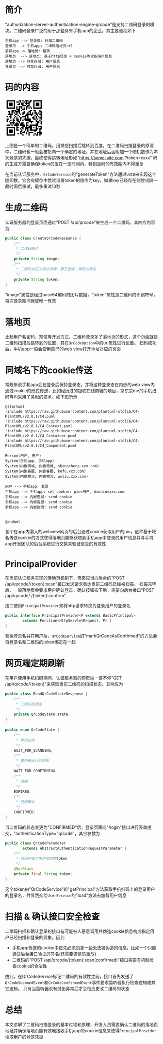 # 简介

"authorization-server-authentication-engine-qrcode"是支持二维码登录的模块。二维码登录广泛的用于那些具有手机app的企业，其主要流程如下

```plantuml
手机app --> 登录页: 扫描二维码
登录页 --> 手机app: 二维码落地页url
手机app -> 落地页: 跳转
落地页  --> 落地页: 基于http信息 + cookie等读取用户信息
落地页 --> 共享存储: 用户信息
登录页 --> 共享存储: 用户信息 

```

# 码的内容

![二维码](media/二维码.png)

上图是一个简单的二维码，用微信扫描后跳转到百度。在二维码扫描登录的原理中，二维码也一般会被指向一个确定的地址，并在地址后面附加一个随机数作为本次登录的凭据，最终使得跳转地址形如"https://some-site.com
?token=xxxx"
码的生成方需要确保token的值在一定时间内，特别是码的有效期内不得重复

在当前认证服务中，`QrCodeService`的"generateToken"方法通过`UUID`来实现这个随即数，它会向缓存中尝试设置token的值作为key，如果key已经存在则尝试隔一段时间后重试，最多重试10秒

# 生成二维码

认证服务器的登录页面通过"POST /api/qrcode"来生成一个二维码，其响应内容为

```java
public class CreateQrCodeResponse {
    /**
     * 二维码图片
     */
    private String image;
    /**
     * 二维码对应的请求令牌，用于查询二维码的状态
     */
    private String token;
}
```

"image"属性是经过base64编码的图片数据，"token"属性是二维码的识别符号，每次登录期间保证唯一有效

# 落地页

比起用户名密码，短信等开发方式，二维码登录多了落地页的形式，这个页面就是二维码扫描后跳转到的位置，其在`QrCodeOption`中的url属性进行设置。 扫码成功后，手机app一般会使用自己的web view打开地址对应的页面

# 同域名下的cookie传送

常规来说手机app会在登录后保持登录态，并将这种登录态在内嵌的web view内通过cookie的形式传送，比如经历过的银联在线商城的项目，京东京me的手机扫码等均采用了类似的技术。如下图所示

```plantuml
@startuml
!include https://raw.githubusercontent.com/plantuml-stdlib/C4-PlantUML/v2.0.1/C4.puml
!include https://raw.githubusercontent.com/plantuml-stdlib/C4-PlantUML/v2.0.1/C4_Context.puml
!include https://raw.githubusercontent.com/plantuml-stdlib/C4-PlantUML/v2.0.1/C4_Container.puml
!include https://raw.githubusercontent.com/plantuml-stdlib/C4-PlantUML/v2.0.1/C4_Component.puml

Person(用户, 用户)
System(手机app, 手机app)
System(内嵌商城, 内嵌商城, shangcheng.xxx.com)
System(内嵌客服, 内嵌客服, kefu.xxx.com)
System(内嵌物流, 内嵌物流, wuliu.xxx.com)

用户 --> 手机app: 登录
手机app --> 手机app: set cookie: pin=用户, domain=xxx.com
手机app --> 内嵌商城: send cookie
手机app --> 内嵌客服: send cookie
手机app --> 内嵌物流: send cookie


@enduml
```

各个在app内潜入的webview网页的后台通过cookie获取用户的pin，这种基于域名传送cookie的方式使得落地页能够获取到手机app中登录的用户信息并与手机app开发团队的后台系统进行交换来验证信息的有效性

# PrincipalProvider

在当前认证服务实现的落地页机制下，页面应当向后台的"POST /api/qrcode/{token}:scan"接口发送请求表达当前二维码已经被扫描。 扫描完毕后，一般落地页会要求用户确认登录，确认按钮按下后，需要向后台接口"POST
/api/qrcode/ /{token}:confirm"

接口使用`PrincipalProvider`来将http请求转换为登录用户的登录名

```java
public interface PrincipalProvider<P extends BasicPrincipal>
        extends Function<HttpServletRequest, P> {
}
```

获得登录名并在用户后，`QrCodeService`的"markQrCodeAsConfirmed"的方法会将登录名和二维码的token绑定在一起

# 网页端定期刷新

在用户使用手机扫码期间，认证服务器的网页端一直不停"GET /api/qrcode/{token}"来获取当前二维码的扫描状态，其响应为

```java
public class ReadQrCodeStateResponse {
    /**
     * 二维码的状态
     */
    private QrCodeState state;
}

public enum QrCodeState {
    /**
     * 等待扫码
     */
    WAIT_FOR_SCANNING,
    /**
     * 等待确认(已扫码)
     */
    WAIT_FOR_CONFIRMING,
    /**
     * 过期
     */
    EXPIRED,
    /**
     * 已经确认
     */
    CONFIRMED;
}
```

当二维码的状态变更为"CONFIRMED"后，登录页面向"/login"接口进行表单提交，"authenticationType="qrcode"，其它参数为

```java
public class QrCodeParameter
        extends AbstractAuthenticationRequestParameter {
    /**
     * 已经存储了用户信息的token
     */
    @NotBlank
    private final String token;
}
```

这个token由"QrCodeService"的"getPrincipal"方法获取手机扫码上的登录用户的登录名，并显然交给`UserService`的"load"方法去加载用户信息

# 扫描 & 确认接口安全检查

二维码扫描和确认登录的接口有可能被人恶意调用并伪造cookie信息构成指定用户已经扫描和登录的假象。因此

* 手机app传送的cookie中首先必须包含一些无法被伪造的信息，比如一个只能通过后台接口验证的签名(还需要谨慎防重放)
* 二维码的"POST /api/qrcode/{token}:scan(confirmed)"接口需要有机制检查cookie的合法性

由此，在QrCodeService标记二维码的有效性之前，接口首先发送了`QrCodeScannedEvent`和`QrCodeConfirmedEvent`事件要求监听器执行检查逻辑或其它逻辑。
只有当监听器没有抛出异常后才会相应更改二维码的状态

# 总结

本文讲解了二维码扫描登录的基本过程和原理，开发人员需要确认二维码的落地页地址并确保落地页能有效地接收手机app的cookie信息来使得`PrincipalProvider`读取用户的登录凭据